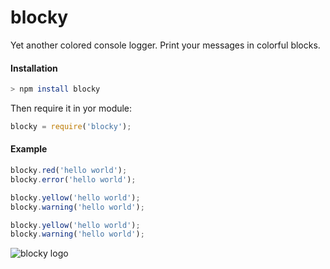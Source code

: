 # blocky
Yet another colored console logger. Print your messages in colorful blocks.

#### Installation
```bash
> npm install blocky
```
Then require it in yor module:
```javascript
blocky = require('blocky');
```

#### Example

```javascript
blocky.red('hello world');
blocky.error('hello world');
```

```javascript
blocky.yellow('hello world');
blocky.warning('hello world');
```

```javascript
blocky.yellow('hello world');
blocky.warning('hello world');
```

![blocky logo](https://raw.github.com/pmahmud/blocky/master/assets/img.png)

